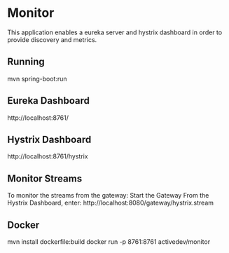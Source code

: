 # Monitor
This application enables a eureka server and hystrix dashboard in order to provide discovery and metrics.

## Running
mvn spring-boot:run

## Eureka Dashboard
http://localhost:8761/

## Hystrix Dashboard
http://localhost:8761/hystrix

## Monitor Streams
To monitor the streams from the gateway:
Start the Gateway
From the Hystrix Dashboard, enter: http://localhost:8080/gateway/hystrix.stream

## Docker
mvn install dockerfile:build
docker run -p 8761:8761 activedev/monitor